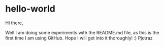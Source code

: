 # hello-world

Hi there,

Well I am doing some experiments with the README.md file, as this is the first time I am using GitHub.
Hope I will get into it thoroughly! :)
Pjotraz
